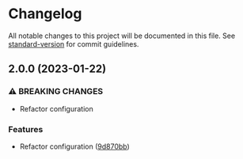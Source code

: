 # Changelog

All notable changes to this project will be documented in this file. See [standard-version](https://github.com/conventional-changelog/standard-version) for commit guidelines.

## 2.0.0 (2023-01-22)


### ⚠ BREAKING CHANGES

* Refactor configuration

### Features

* Refactor configuration ([9d870bb](https://git.laurivan.com/Dev/ansible-role-navidrome/commit/9d870bb96dac32ed76a5143b6af5bbf7f8a50c38))
